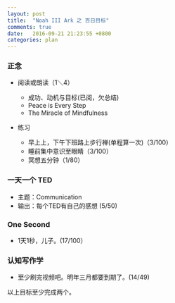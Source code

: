 ```yaml
---
layout: post
title:  "Noah III Ark 之 百日目标"
comments: true
date:   2016-09-21 21:23:55 +0800
categories: plan
---
```


### 正念
+ 阅读或朗读（1＼4）
    - 成功、动机与目标(已阅，欠总结)
    - Peace is Every Step
    - The Miracle of Mindfulness
    
+ 练习
    - 早上上，下午下班路上步行禅(单程算一次)（3/100）
    - 睡前集中意识至眼睛（3/100）
    - 冥想五分钟（1/80）

### 一天一个 TED
- 主题：Communication
- 输出：每个TED有自己的感想
(5/50)

### One Second
- 1天1秒，儿子。(17/100）

### 认知写作学
- 至少刷完视频吧。明年三月都要到期了。(14/49)

以上目标至少完成两个。
